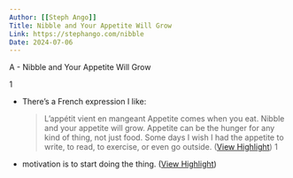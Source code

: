 ```yaml
---
Author: [[Steph Ango]]
Title: Nibble and Your Appetite Will Grow
Link: https://stephango.com/nibble
Date: 2024-07-06
---
```

A - Nibble and Your Appetite Will Grow

1
- There’s a French expression I like:
  > L’appétit vient en mangeant
  Appetite comes when you eat. Nibble and your appetite will grow.
  Appetite can be the hunger for any kind of thing, not just food. Some days I wish I had the appetite to write, to read, to exercise, or even go outside. ([View Highlight](https://read.readwise.io/read/01hpmcmm9v2y1q2440fdjb2xfd))
1
- motivation is to start doing the thing. ([View Highlight](https://read.readwise.io/read/01hpmcmpk7q2bj7wh1wy3wxgnk))
